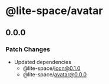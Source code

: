 # @lite-space/avatar

## 0.0.0

### Patch Changes

- Updated dependencies
  - @lite-space/icon@0.1.0
  - @lite-space/avatar@0.0.0

